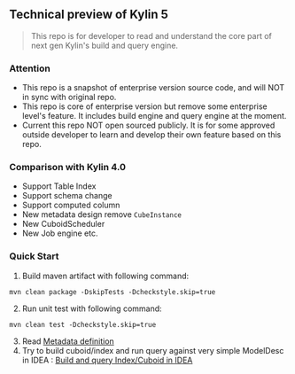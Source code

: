 ## Technical preview of Kylin 5

> This repo is for developer to read and understand the core part of next gen Kylin's build and query engine.

### Attention
- This repo is a snapshot of enterprise version source code, and will NOT in sync with original repo.
- This repo is core of enterprise version but remove some enterprise level's feature. It includes build engine and query engine at the moment.
- Current this repo NOT open sourced publicly. It is for some approved outside developer to learn and develop their own 
  feature based on this repo.


### Comparison with Kylin 4.0

- Support Table Index
- Support schema change
- Support computed column
- New metadata design remove `CubeInstance`
- New CuboidScheduler
- New Job engine etc.

### Quick Start

1. Build maven artifact with following command:
```shell
mvn clean package -DskipTests -Dcheckstyle.skip=true
```

2. Run unit test with following command:

```shell
mvn clean test -Dcheckstyle.skip=true
```

3. Read [Metadata definition](document/protocol-buffer/metadata.proto)
4. Try to build cuboid/index and run query against very simple ModelDesc in IDEA : [Build and query Index/Cuboid in IDEA](https://github.com/Kyligence/Kylin5/issues/2)